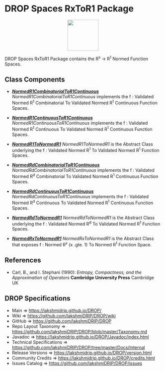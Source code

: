 # DROP Spaces RxToR1 Package

<p align="center"><img src="https://github.com/lakshmiDRIP/DROP/blob/master/DRIP_Logo.gif?raw=true" width="100"></p>

DROP Spaces RxToR1 Package contains the R<sup>x</sup> -> R<sup>1</sup> Normed Function Spaces.


## Class Components

 * [***NormedR1CombinatorialToR1Continuous***](https://github.com/lakshmiDRIP/DROP/tree/master/src/main/java/org/drip/spaces/rxtor1/NormedR1CombinatorialToR1Continuous.java)
 <i>NormedR1CombinatorialToR1Continuous</i> implements the f : Validated Normed R<sup>1</sup> Combinatorial
 To Validated Normed R<sup>1</sup> Continuous Function Spaces.

 * [***NormedR1ContinuousToR1Continuous***](https://github.com/lakshmiDRIP/DROP/tree/master/src/main/java/org/drip/spaces/rxtor1/NormedR1ContinuousToR1Continuous.java)
 <i>NormedR1ContinuousToR1Continuous</i> implements the f : Validated Normed R<sup>1</sup> Continuous To
 Validated Normed R<sup>1</sup> Continuous Function Spaces.

 * [***NormedR1ToNormedR1***](https://github.com/lakshmiDRIP/DROP/tree/master/src/main/java/org/drip/spaces/rxtor1/NormedR1ToNormedR1.java)
 <i>NormedR1ToNormedR1</i> is the Abstract Class underlying the f : Validated Normed R<sup>1</sup> To
 Validated Normed R<sup>1</sup> Function Spaces.

 * [***NormedRdCombinatorialToR1Continuous***](https://github.com/lakshmiDRIP/DROP/tree/master/src/main/java/org/drip/spaces/rxtor1/NormedRdCombinatorialToR1Continuous.java)
 <i>NormedRdCombinatorialToR1Continuous</i> implements the f : Validated Normed R<sup>d</sup> Combinatorial
 To Validated Normed R<sup>1</sup> Continuous Function Spaces.

 * [***NormedRdContinuousToR1Continuous***](https://github.com/lakshmiDRIP/DROP/tree/master/src/main/java/org/drip/spaces/rxtor1/NormedRdContinuousToR1Continuous.java)
 <i>NormedRdContinuousToR1Continuous</i> implements the f : Validated Normed R<sup>d</sup> Continuous To
 Validated Normed R<sup>1</sup> Continuous Function Spaces.

 * [***NormedRdToNormedR1***](https://github.com/lakshmiDRIP/DROP/tree/master/src/main/java/org/drip/spaces/rxtor1/NormedRdToNormedR1.java)
 <i>NormedRdToNormedR1</i> is the Abstract Class underlying the f : Validated Normed R<sup>d</sup> To
 Validated Normed R<sup>1</sup> Function Spaces.

 * [***NormedRxToNormedR1***](https://github.com/lakshmiDRIP/DROP/tree/master/src/main/java/org/drip/spaces/rxtor1/NormedRxToNormedR1.java)
 <i>NormedRxToNormedR1</i> is the Abstract Class that exposes f : Normed R<sup>x</sup> (x .gte. 1) To Normed
 R<sup>1</sup> Function Space.


## References

 * Carl, B., and I. Stephani (1990): <i>Entropy, Compactness, and the Approximation of Operators</i>
 	<b>Cambridge University Press</b> Cambridge UK 


## DROP Specifications

 * Main                     => https://lakshmidrip.github.io/DROP/
 * Wiki                     => https://github.com/lakshmiDRIP/DROP/wiki
 * GitHub                   => https://github.com/lakshmiDRIP/DROP
 * Repo Layout Taxonomy     => https://github.com/lakshmiDRIP/DROP/blob/master/Taxonomy.md
 * Javadoc                  => https://lakshmidrip.github.io/DROP/Javadoc/index.html
 * Technical Specifications => https://github.com/lakshmiDRIP/DROP/tree/master/Docs/Internal
 * Release Versions         => https://lakshmidrip.github.io/DROP/version.html
 * Community Credits        => https://lakshmidrip.github.io/DROP/credits.html
 * Issues Catalog           => https://github.com/lakshmiDRIP/DROP/issues
